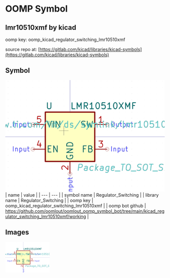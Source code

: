 # OOMP Symbol  
## lmr10510xmf  by kicad  
  
oomp key: oomp_kicad_regulator_switching_lmr10510xmf  
  
source repo at: [https://gitlab.com/kicad/libraries/kicad-symbols](https://gitlab.com/kicad/libraries/kicad-symbols)  
## Symbol  
  
[![working.png](working_600.png)](working.png)  
| name | value | 
| --- | --- | 
| symbol name | Regulator_Switching | 
| library name | Regulator_Switching | 
| oomp key | oomp_kicad_regulator_switching_lmr10510xmf | 
| oomp bot github | https://github.com/oomlout/oomlout_oomp_symbol_bot/tree/main/kicad_regulator_switching_lmr10510xmf/working | 
## Images  
  
[![working.png](working_140.png)](working.png)  
